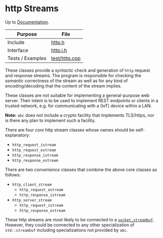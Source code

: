 # http Streams

Up to [Documentation](../README.md).

Purpose          | File
---------------- | ----
Include          | [http.h](../../src/http.h)
Interface        | [http.i.h](../../src/http.i.h)
Tests / Examples | [test/http.cpp](../../test/http.cpp)

These classes provide a _syntactic_ check and generation of `http` request and response streams.
The program is responsible for checking the _semantic_ correctness of the stream as well as for any kind of encoding/decoding that the content of the stream implies.

These classes are not suitable for implementing a general-purpose web server.
Their intent is to be used to implement REST endpoints or clients in a trusted network, e.g. for communicating with a (IoT) device within a LAN.

__Note:__ `abc` does not include a crypto facility that implements TLS/https, nor is there any plan to implement such a facility.

There are four _core_ http stream classes whose names should be self-explanatory:
- `http_request_istream`
- `http_request_ostream`
- `http_response_istream`
- `http_response_ostream`

There are two _convenience_ classes that combine the above core classes as follows:
- `http_client_stream`
  - `http_request_ostream`
  - `http_response_istream`
- `http_server_stream`
  - `http_request_istream`
  - `http_response_ostream`

These http streams are most likely to be connected to a [`socket_streambuf`](socket.md).
However, they could be connected to any other specialization of `std::streambuf` including specializations not provided by `abc`.
